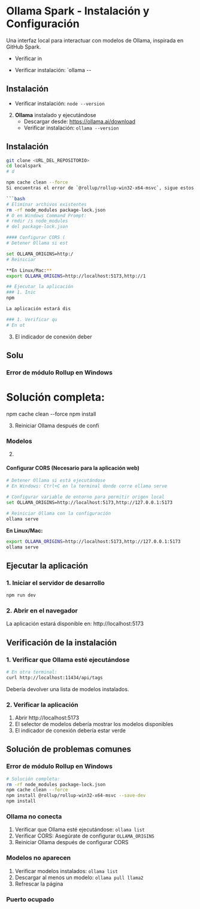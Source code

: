 # Ollama Spark - Instalación y Configuración

Una interfaz local para interactuar con modelos de Ollama, inspirada en GitHub Spark.

   - Verificar in

   - Verificar instalación: `ollama --
## Instalación
   - Verificar instalación: `node --version`

2. **Ollama** instalado y ejecutándose
   - Descargar desde: https://ollama.ai/download
   - Verificar instalación: `ollama --version`

## Instalación


```bash
git clone <URL_DEL_REPOSITORIO>
cd localspark
# d

npm cache clean --force
Si encuentras el error de `@rollup/rollup-win32-x64-msvc`, sigue estos pasos:

```bash
# Eliminar archivos existentes
rm -rf node_modules package-lock.json
# O en Windows Command Prompt:
# rmdir /s node_modules
# del package-lock.json

#### Configurar CORS (
# Detener Ollama si est

set OLLAMA_ORIGINS=http:/
# Reiniciar

**En Linux/Mac:**
export OLLAMA_ORIGINS=http://localhost:5173,http://1

## Ejecutar la aplicación
### 1. Inic
npm

La aplicación estará dis

### 1. Verificar qu
# En ot
```


3. El indicador de conexión deber
## Solu
### Error de módulo Rollup en Windows
# Solución completa:
npm cache clean --force
npm install


3. Reiniciar Ollama después de confi
### Modelos
2. 

#### Configurar CORS (Necesario para la aplicación web)
```bash
# Detener Ollama si está ejecutándose
# En Windows: Ctrl+C en la terminal donde corre ollama serve

# Configurar variable de entorno para permitir origen local
set OLLAMA_ORIGINS=http://localhost:5173,http://127.0.0.1:5173

# Reiniciar Ollama con la configuración
ollama serve
```

**En Linux/Mac:**
```bash
export OLLAMA_ORIGINS=http://localhost:5173,http://127.0.0.1:5173
ollama serve
```

## Ejecutar la aplicación

### 1. Iniciar el servidor de desarrollo
```bash
npm run dev
```

### 2. Abrir en el navegador
La aplicación estará disponible en: http://localhost:5173

## Verificación de la instalación

### 1. Verificar que Ollama esté ejecutándose
```bash
# En otra terminal:
curl http://localhost:11434/api/tags
```
Debería devolver una lista de modelos instalados.

### 2. Verificar la aplicación
1. Abrir http://localhost:5173
2. El selector de modelos debería mostrar los modelos disponibles
3. El indicador de conexión debería estar verde

## Solución de problemas comunes

### Error de módulo Rollup en Windows
```bash
# Solución completa:
rm -rf node_modules package-lock.json
npm cache clean --force
npm install @rollup/rollup-win32-x64-msvc --save-dev
npm install
```

### Ollama no conecta
1. Verificar que Ollama esté ejecutándose: `ollama list`
2. Verificar CORS: Asegúrate de configurar `OLLAMA_ORIGINS`
3. Reiniciar Ollama después de configurar CORS

### Modelos no aparecen
1. Verificar modelos instalados: `ollama list`
2. Descargar al menos un modelo: `ollama pull llama2`
3. Refrescar la página

### Puerto ocupado











































































